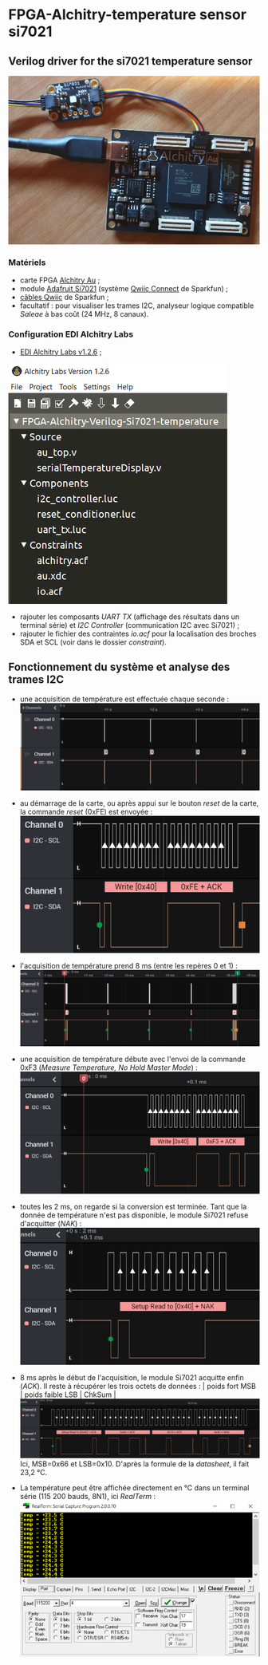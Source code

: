 # FPGA-Alchitry-temperature sensor si7021

## Verilog driver for the si7021 temperature sensor

![Alchitry Au + Adafruit Si7021 module](images/20210526_185742.jpg)

### Matériels

 - carte FPGA [Alchitry Au](https://alchitry.com/products/alchitry-au-fpga-development-board) ;
 - module [Adafruit Si7021](https://www.adafruit.com/product/3251) (système [Qwiic Connect](https://www.sparkfun.com/qwiic) de Sparkfun) ;
 - [câbles Qwiic](https://www.sparkfun.com/categories/tags/qwiic-cables) de Sparkfun ;
 - facultatif : pour visualiser les trames I2C, analyseur logique compatible *Saleae* à bas coût (24 MHz, 8 canaux).
 
### Configuration EDI Alchitry Labs
 
 - [EDI Alchitry Labs v1.2.6](https://alchitry.com/pages/alchitry-labs) ;
  
![Fichiers du projet](images/AlchitryLabs.PNG)
 - rajouter les composants *UART TX* (affichage des résultats dans un terminal série) et *I2C Controller* (communication I2C avec Si7021) ;
 - rajouter le fichier des contraintes *io.acf* pour la localisation des broches SDA et SCL (voir dans le dossier *constraint*).
 
 ## Fonctionnement du système et analyse des trames I2C
 
 - une acquisition de température est effectuée chaque seconde :
![trame1](images/trame1.PNG)
 
 - au démarrage de la carte, ou après appui sur le bouton *reset* de la carte, la commande *reset* (0xFE) est envoyée :
![trame2](images/trame2.PNG)

- l'acquisition de température prend 8 ms (entre les repères 0 et 1) :
![trame3](images/trame3.PNG)
 
 - une acquisition de température débute avec l'envoi de la commande 0xF3 (*Measure Temperature, No Hold Master Mode*) :
![trame4](images/trame4.PNG)

- toutes les 2 ms, on regarde si la conversion est terminée. Tant que la donnée de température n'est pas disponible, le module Si7021 refuse d'acquitter (*NAK*) :
![trame5](images/trame5.PNG)

- 8 ms après le début de l'acquisition, le module Si7021 acquitte enfin (*ACK*). Il reste à récupérer les trois octets de données :
| poids fort MSB | poids faible LSB | ChkSum |
![trame6](images/trame6.PNG)
Ici, MSB=0x66 et LSB=0x10. D'après la formule de la *datasheet*, il fait 23,2 °C.

- La température peut être affichée directement en °C dans un terminal série (115 200 bauds, 8N1), ici *RealTerm* :
![realterm-capture](images/realterm-capture.PNG)



